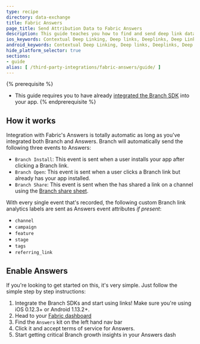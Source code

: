 ```yaml
---
type: recipe
directory: data-exchange
title: Fabric Answers
page_title: Send Attribution Data to Fabric Answers
description: This guide teaches you how to find and send deep link data to Fabric's Answers platform through your Branch integration.
ios_keywords: Contextual Deep Linking, Deep links, Deeplinks, Deep Linking, Deeplinking, Deferred Deep Linking, Deferred Deeplinking, Google App Indexing, Google App Invites, Apple Universal Links, Apple Spotlight Search, Facebook App Links, AppLinks, Deepviews, Deep views, Fabric Answers, Answers, iOS, Webhook
android_keywords: Contextual Deep Linking, Deep links, Deeplinks, Deep Linking, Deeplinking, Deferred Deep Linking, Deferred Deeplinking, Google App Indexing, Google App Invites, Apple Universal Links, Apple Spotlight Search, Facebook App Links, AppLinks, Deepviews, Deep views, Fabric Answers, Answers, Android, Webhook
hide_platform_selector: true
sections:
- guide
alias: [ /third-party-integrations/fabric-answers/guide/ ] 
---
```


{% prerequisite %}
- This guide requires you to have already [integrated the Branch SDK]({{base.url}}/getting-started/sdk-integration-guide) into your app.
{% endprerequisite %}

## How it works

Integration with Fabric's Answers is totally automatic as long as you've integrated both Branch and Answers. Branch will automatically send the following three events to Answers:

- `Branch Install`: This event is sent when a user installs your app after clicking a Branch link.
- `Branch Open`: This event is sent when a user clicks a Branch link but already has your app installed.
- `Branch Share`: This event is sent when the has shared a link on a channel using the [Branch share sheet]({{base.url}}/getting-started/branch-universal-object/guide/ios/#showsharesheetwithlinkproperties).

With every single event that's recorded, the following custom Branch link analytics labels are sent as Answers event attributes *if present*:

- `channel`
- `campaign`
- `feature`
- `stage`
- `tags`
- `referring_link`

## Enable Answers

If you're looking to get started on this, it's very simple. Just follow the simple step by step instructions:

1. Integrate the Branch SDKs and start using links! Make sure you're using iOS 0.12.3+ or Android 1.13.2+.
2. Head to your [Fabric dashboard](https://fabric.io/home)
3. Find the `Answers` kit on the left hand nav bar
4. Click it and accept terms of service for Answers.
5. Start getting critical Branch growth insights in your Answers dash